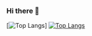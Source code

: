 ### Hi there 👋

<!--
**TyChurch1996/TyChurch1996** is a ✨ _special_ ✨ repository because its `README.md` (this file) appears on your GitHub profile.

Here are some ideas to get you started:

- 🔭 I’m currently working on ...
- 🌱 I’m currently learning ...
- 👯 I’m looking to collaborate on ...
- 🤔 I’m looking for help with ...
- 💬 Ask me about ...
- 📫 How to reach me: ...
- 😄 Pronouns: ...
- ⚡ Fun fact: ...
-->
[![Top Langs](https://github-readme-stats.vercel.app/api/top-langs/?username=tychurch1996&langs_count=8)]
[![Top Langs](https://github-readme-stats.vercel.app/api/top-langs/?username=tychurch1996&langs_count=8)](https://github.com/anuraghazra/github-readme-stats)
